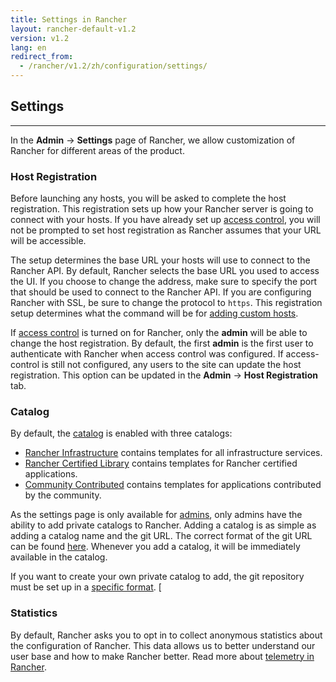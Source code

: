 ```yaml
---
title: Settings in Rancher
layout: rancher-default-v1.2
version: v1.2
lang: en
redirect_from:
  - /rancher/v1.2/zh/configuration/settings/
---
```


## Settings
---

In the **Admin** -> **Settings** page of Rancher, we allow customization of Rancher for different areas of the product.

### Host Registration

Before launching any hosts, you will be asked to complete the host registration. This registration sets up how your Rancher server is going to connect with your hosts. If you have already set up [access control]({{site.baseurl}}/rancher/{{page.version}}/{{page.lang}}/configuration/access-control), you will not be prompted to set host registration as Rancher assumes that your URL will be accessible.

The setup determines the base URL your hosts will use to connect to the Rancher API. By default, Rancher selects the base URL you used to access the UI.  If you choose to change the address, make sure to specify the port that should be used to connect to the Rancher API. If you are configuring Rancher with SSL, be sure to change the protocol to `https`. This registration setup determines what the command will be for [adding custom hosts]({{site.baseurl}}/rancher/{{page.version}}/{{page.lang}}/hosts/custom/).

If [access control]({{site.baseurl}}/rancher/{{page.version}}/{{page.lang}}/configuration/access-control/) is turned on for Rancher, only the **admin** will be able to change the host registration. By default, the first **admin** is the first user to authenticate with Rancher when access control was configured. If access-control is still not configured, any users to the site can update the host registration. This option can be updated in the **Admin** -> **Host Registration** tab.

### Catalog

By default, the [catalog]({{site.baseurl}}/rancher/{{page.version}}/{{page.lang}}/catalog/) is enabled with three catalogs:

* [Rancher Infrastructure](https://github.com/rancher/infra-catalog) contains templates for all infrastructure services.
* [Rancher Certified Library](https://github.com/rancher/rancher-catalog) contains templates for Rancher certified applications.
* [Community Contributed](https://github.com/rancher/community-catalog) contains templates for applications contributed by the community.

As the settings page is only available for [admins]({{site.baseurl}}/rancher/{{page.version}}/{{page.lang}}/configuration/accounts/#admin), only admins have the ability to add private catalogs to Rancher. Adding a catalog is as simple as adding a catalog name and the git URL. The correct format of the git URL can be found [here](https://git-scm.com/docs/git-clone#_git_urls_a_id_urls_a). Whenever you add a catalog, it will be immediately available in the catalog.

If you want to create your own private catalog to add, the git repository must be set up in a [specific format]({{site.baseurl}}/rancher/{{page.version}}/{{page.lang}}/catalog/private-catalog).
[
### Statistics

By default, Rancher asks you to opt in to collect anonymous statistics about the configuration of Rancher. This data allows us to better understand our user base and how to make Rancher better. Read more about [telemetry in Rancher]({{site.baseurl}}/{{page.version}}/{{page.lang}}/rancher/telemetry/).
